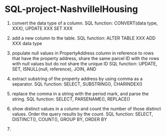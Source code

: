 # SQL-project-NashvillelHousing
1. convert the data type of a column.
SQL function: CONVERT(data type, XXX), UPDATE XXX SET XXX

2. add a new column to the table.
SQL function: ALTER TABLE XXX ADD XXX data type

3. populate null values in PropertyAddress column in reference to rows that have the property address, share the same parcel ID with the rows with null values but do not share the unique ID
SQL function: UPDATE, SET, ISNULL(null, reference), JOIN, AND

4. extract substring of the property address by using comma as a separator.
SQL function: SELECT, SUBSTRING(), CHARINDEX()

5. replace the comma in a string with the period mark, and parse the string.
SQL function: SELECT, PARSENAME(), REPLACE()

6. show distinct values in a column and count the number of those distinct values. Order the query results by the count.
SQL function: SELECT, DISTINCT(), COUNT(), GROUP BY, ORDER BY

7. 
